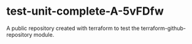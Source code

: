 # test-unit-complete-A-5vFDfw
A public repository created with terraform to test the terraform-github-repository module.
